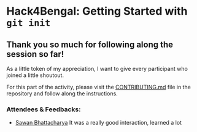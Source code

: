 # Hack4Bengal: Getting Started with `git init`

## Thank you so much for following along the session so far!

As a little token of my appreciation, I want to give every participant who joined a little shoutout.

For this part of the activity, please visit the [CONTRIBUTING.md](CONTRIBUTING.md) file in the repository and follow along the instructions.

### Attendees & Feedbacks:








- [Sawan Bhattacharya](https://github.com/kriptonian1) It was a really good interaction, learned a lot
